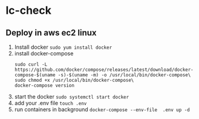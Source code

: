 # lc-check

## Deploy in aws ec2 linux

1. Install docker
   ```sudo yum install docker```
3. install docker-compose
   ```
   sudo curl -L https://github.com/docker/compose/releases/latest/download/docker-compose-$(uname -s)-$(uname -m) -o /usr/local/bin/docker-compose\
   sudo chmod +x /usr/local/bin/docker-compose\
   docker-compose version
   ```
3. start the docker
  ```sudo systemctl start docker```
4. add your .env file
  ```touch .env```
4. run containers in background
  ```docker-compose --env-file  .env up -d```
